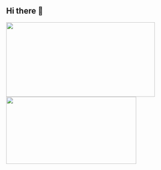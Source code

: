 ## Hi there 👋


<div>
<img height=200  width="400" align="center" src="https://github-readme-stats.vercel.app/api?username=mhmiripoor&theme=github_dark&rank_icon=github" />
<img height=180  width="350" align="center" src="https://github-readme-stats.vercel.app/api/top-langs?username=mhmiripoor&layout=compact&langs_count=8&card_width=320&theme=github_dark&show_icons=true&hide=dart,swift,c,kotlin" />
</div>


<!--
**mhmiripoor/mhmiripoor** is a ✨ _special_ ✨ repository because its `README.md` (this file) appears on your GitHub profile.

Here are some ideas to get you started:

- 🔭 I’m currently working on ...
- 🌱 I’m currently learning ...
- 👯 I’m looking to collaborate on ...
- 🤔 I’m looking for help with ...
- 💬 Ask me about ...
- 📫 How to reach me: ...
- 😄 Pronouns: ...
- ⚡ Fun fact: ...
-->
